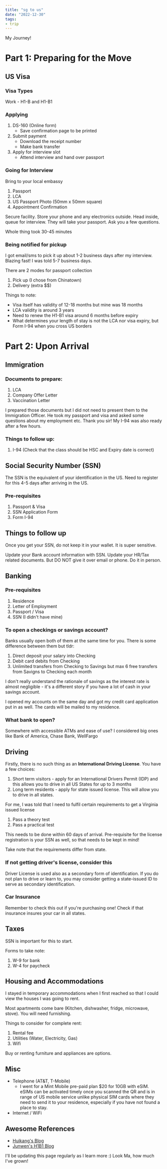 ```yaml
---
title: "sg to us"
date: "2022-12-30"
tags:
- trip
---
```


My Journey!
<!-- excerpt -->

# Part 1: Preparing for the Move

## US Visa
### Visa Types
Work - H1-B and H1-B1

### Applying
1. DS-160 (Online form) 
    - Save confirmation page to be printed
2. Submit payment
    - Download the receipt number
    - Make bank transfer
3. Apply for interview slot
    - Attend interview and hand over passport

### Going for Interview
Bring to your local embassy
1. Passport
2. LCA 
3. US Passport Photo (50mm x 50mm square)
4. Appointment Confirmation

Secure facility. Store your phone and any electronics outside.
Head inside, queue for interview. They will take your passport.
Ask you a few questions.

Whole thing took 30-45 minutes

### Being notified for pickup
I got email/sms to pick it up about 1-2 business days after my interview. Blazing fast! 
I was told 5-7 business days.

There are 2 modes for passport collection
1) Pick up (I chose from Chinatown)
2) Delivery (extra $$)

Things to note:
- Visa itself has validity of 12-18 months but mine was 18 months 
- LCA validity is around 3 years
- Need to renew the H1-B1 visa around 6 months before expiry
- What determines your length of stay is not the LCA nor visa expiry, but Form I-94 when you cross US borders


# Part 2: Upon Arrival 

## Immigration
### Documents to prepare:
1. LCA
2. Company Offer Letter
3. Vaccination Letter

I prepared those documents but I did not need to present them to the Immigration Officer. He took my passport and visa and asked some questions about my employment etc. Thank you sir! My I-94 was also ready after a few hours.

### Things to follow up:
1. I-94 (Check that the class should be HSC and Expiry date is correct)


## Social Security Number (SSN)
The SSN is the equivalent of your identification in the US. Need to register for this 4-5 days after arriving in the US.

### Pre-requisites
1. Passport & Visa
2. SSN Application Form
3. Form I-94

## Things to follow up
Once you get your SSN, do not keep it in your wallet. It is super sensitive. 

Update your Bank account information with SSN. Update your HR/Tax related documents. But DO NOT give it over email or phone. Do it in person.


## Banking
### Pre-requisites
1. Residence
2. Letter of Employment
3. Passport / Visa
4. SSN (I didn't have mine)

### To open a checkings or savings account? 
Banks usually open both of them at the same time for you. There is some difference between them but tldr:
1. Direct deposit your salary into Checking
2. Debit card debits from Checking
3. Unlimited transfers from Checking to Savings but max 6 free transfers from Savigns to Checking each month

I don't really understand the rationale of savings as the interest rate is almost negligible - it's a different story if you have a lot of cash in your savings account. 

I opened my accounts on the same day and got my credit card application put in as well. The cards will be mailed to my residence.

### What bank to open? 
Somewhere with accessible ATMs and ease of use? I considered big ones like Bank of America, Chase Bank, WellFargo

## Driving
Firstly, there is no such thing as an __International Driving License__. You have a few choices:
1. Short term visitors - apply for an International Drivers Permit (IDP) and this allows you to drive in all US States for up to 3 months
2. Long term residents - apply for state issued license. This will allow you to drive in all states.

For me, I was told that I need to fulfil certain requirements to get a Virginia issued license
1. Pass a theory test
2. Pass a practical test

This needs to be done within 60 days of arrival. Pre-requisite for the license registration is your SSN as well, so that needs to be kept in mind!

Take note that the requirements differ from state.

### If not getting driver's license, consider this
Driver License is used also as a secondary form of identification. If you do not plan to drive or learn to, you may consider getting a state-issued ID to serve as secondary identification.

### Car Insurance
Remember to check this out if you're purchasing one! Check if that insurance insures your car in all states.

## Taxes
SSN is important for this to start.

Forms to take note:
1. W-9 for bank
2. W-4 for paycheck

## Housing and Accommodations
I stayed in temporary accommodations when I first reached so that I could view the houses I was going to rent.

Most apartments come bare (Kitchen, dishwasher, fridge, microwave, stove). You will need furnishing. 

Things to consider for complete rent:
1. Rental fee
2. Utilities (Water, Electricity, Gas)
3. Wifi

Buy or renting furniture and appliances are options.

## Misc
- Telephone (AT&T, T-Mobile)
    - I went for a Mint Mobile pre-paid plan $20 for 10GB with eSIM. eSIMs can be activated timely once you scanned the QR and is in range of US mobile service unlike physical SIM cards where they need to send it to your residence, especially if you have not found a place to stay.
- Internet / WiFi


## Awesome References
- [Huikang's Blog](https://blog.huikang.dev/2021/11/06/starting-out-h1b1.html)
- [Junwen's H1B1 Blog](https://theh1b1.blogspot.com/2019/05/welcome-to-this-blog.html)

I'll be updating this page regularly as I learn more :) 
Look Ma, how much I've grown! 